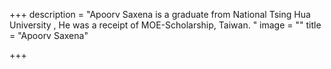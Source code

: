 +++
description = "Apoorv Saxena is a graduate from National Tsing Hua University , He was a receipt of MOE-Scholarship, Taiwan. "
image = ""
title = "Apoorv Saxena"

+++
